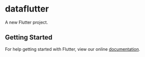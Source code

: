 # dataflutter

A new Flutter project.

## Getting Started

For help getting started with Flutter, view our online
[documentation](https://flutter.io/).
